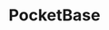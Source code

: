 ---
title: PocketBase
description: PocketBase provides authentication, data storage, and file storage
---